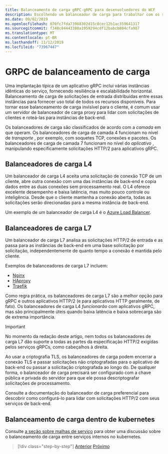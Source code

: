 ```yaml
---
title: Balanceamento de carga gRPC-gRPC para desenvolvedores do WCF
description: Escolhendo um balanceador de carga para trabalhar com os serviços gRPCs.
ms.date: 09/02/2019
ms.openlocfilehash: 070fc7fda73988302d15c8cec12b1ac359641317
ms.sourcegitcommit: f348c84443380a1959294cdf12babcb804cfa987
ms.translationtype: MT
ms.contentlocale: pt-BR
ms.lasthandoff: 11/12/2019
ms.locfileid: "73967447"
---
```

# <a name="load-balancing-grpc"></a>GRPC de balanceamento de carga

Uma implantação típica de um aplicativo gRPC inclui várias instâncias idênticas do serviço, fornecendo resiliência e escalabilidade horizontal. Balanceamento de carga de solicitações de entrada distribuídas entre essas instâncias para fornecer uso total de todos os recursos disponíveis. Para tornar esse balanceamento de carga invisível para o cliente, é comum usar um servidor de balanceador de carga proxy para lidar com solicitações de clientes e roteá-las para instâncias de back-end.

Os balanceadores de carga são classificados de acordo com a *camada* em que operam. Os balanceadores de carga de camada 4 funcionam no nível de *transporte* , por exemplo, com soquetes TCP, conexões e pacotes. Os balanceadores de carga de camada 7 funcionam no nível do *aplicativo* , manipulando especificamente solicitações HTTP/2 para aplicativos gRPC.

## <a name="l4-load-balancers"></a>Balanceadores de carga L4

Um balanceador de carga L4 aceita uma solicitação de conexão TCP de um cliente, abre outra conexão com uma das instâncias de back-end e copia dados entre as duas conexões sem processamento real. O L4 oferece excelente desempenho e baixa latência, mas muito pouco controle ou inteligência. Desde que o cliente mantenha a conexão aberta, todas as solicitações serão direcionadas para a mesma instância de back-end.

Um exemplo de um balanceador de carga L4 é o [Azure Load Balancer](https://azure.microsoft.com/services/load-balancer/).

## <a name="l7-load-balancers"></a>Balanceadores de carga L7

Um balanceador de carga L7 analisa as solicitações HTTP/2 de entrada e as passa para as instâncias de back-end em uma base solicitação por solicitação, independentemente de quanto tempo a conexão é mantida pelo cliente.

Exemplos de balanceadores de carga L7 incluem:

- [Nginx](https://www.nginx.com/)
- [HAproxy](https://www.haproxy.com/)
- [Traefik](https://traefik.io/)

Como regra prática, os balanceadores de carga L7 são a melhor opção para gRPC e outros aplicativos HTTP/2 (e para aplicativos HTTP geralmente, de fato). Os balanceadores de carga L4 *funcionarão* com aplicativos gRPC, mas são principalmente úteis quando baixa latência e baixa sobrecarga são de extrema importância.

> [!IMPORTANT]
> No momento da redação deste artigo, nem todos os balanceadores de carga L7 dão suporte a todas as partes da especificação HTTP/2 exigidas pelos serviços gRPCs, como cabeçalhos à direita.

Ao usar a criptografia TLS, os balanceadores de carga podem encerrar a conexão TLS e passar solicitações não criptografadas para o aplicativo de back-end ou passar a solicitação criptografada ao longo do. De qualquer forma, o balanceador de carga precisará ser configurado com a chave pública e privada do servidor para que ele possa descriptografar solicitações de processamento.

Consulte a documentação do balanceador de carga preferencial para descobrir como configurá-lo para lidar com solicitações HTTP/2 com seus serviços de back-end.

## <a name="load-balancing-within-kubernetes"></a>Balanceamento de carga dentro de kubernetes

Consulte [a seção sobre malhas de serviço](service-mesh.md) para obter uma discussão sobre o balanceamento de carga entre serviços internos no kubernetes.

>[!div class="step-by-step"]
>[Anterior](service-mesh.md)
>[Próximo](application-performance-management.md)
